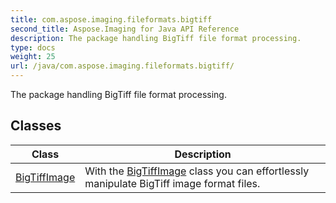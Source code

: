 ```yaml
---
title: com.aspose.imaging.fileformats.bigtiff
second_title: Aspose.Imaging for Java API Reference
description: The package handling BigTiff file format processing.
type: docs
weight: 25
url: /java/com.aspose.imaging.fileformats.bigtiff/
---
```


The package handling BigTiff file format processing.


## Classes

| Class | Description |
| --- | --- |
| [BigTiffImage](../com.aspose.imaging.fileformats.bigtiff/bigtiffimage) | With the [BigTiffImage](../com.aspose.imaging.fileformats.bigtiff/bigtiffimage) class you can effortlessly manipulate BigTiff image format files. |
